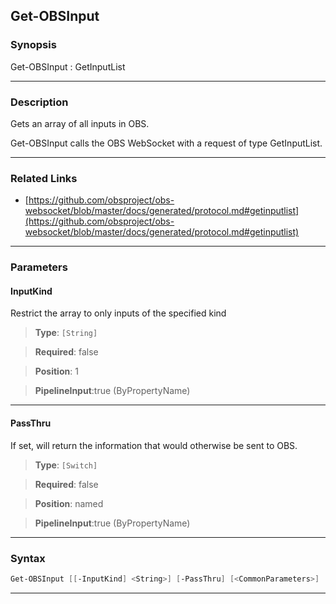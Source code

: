 Get-OBSInput
------------
### Synopsis
Get-OBSInput : GetInputList

---
### Description

Gets an array of all inputs in OBS.


Get-OBSInput calls the OBS WebSocket with a request of type GetInputList.

---
### Related Links
* [https://github.com/obsproject/obs-websocket/blob/master/docs/generated/protocol.md#getinputlist](https://github.com/obsproject/obs-websocket/blob/master/docs/generated/protocol.md#getinputlist)



---
### Parameters
#### **InputKind**

Restrict the array to only inputs of the specified kind



> **Type**: ```[String]```

> **Required**: false

> **Position**: 1

> **PipelineInput**:true (ByPropertyName)



---
#### **PassThru**

If set, will return the information that would otherwise be sent to OBS.



> **Type**: ```[Switch]```

> **Required**: false

> **Position**: named

> **PipelineInput**:true (ByPropertyName)



---
### Syntax
```PowerShell
Get-OBSInput [[-InputKind] <String>] [-PassThru] [<CommonParameters>]
```
---

